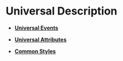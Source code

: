 # Universal Description<a name="EN-US_TOPIC_0000001162494629"></a>

-   **[Universal Events](universal-events.md)**  

-   **[Universal Attributes](universal-attributes.md)**  

-   **[Common Styles](common-styles.md)**  


